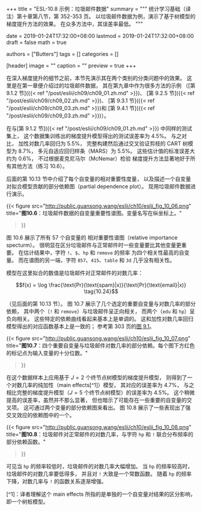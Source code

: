 +++
title = "ESL-10.8 示例：垃圾邮件数据"
summary = """
统计学习基础（译注）第十章第八节，第 352-353 页。
以垃圾邮件数据为例，演示了基于树模型的梯度提升方法的效果。
在众多方法中，其误差率最低。
"""

date = 2019-01-24T17:32:00+08:00
lastmod = 2019-01-24T17:32:00+08:00
draft = false
math = true

authors = ["Butters"]
tags = []
categories = []

[header]
image = ""
caption = ""
preview = true
+++

在深入梯度提升的细节之前，本节先演示其在两个类别的分类问题中的效果。
这里是在第一章便介绍过的垃圾邮件数据，
其在第九章中作为很多方法的示例
（[第 9.1.2 节]({{< ref "/post/eslii/ch09/ch09_01.zh.md" >}})、
[第 9.2.5 节]({{< ref "/post/eslii/ch09/ch09_02.zh.md" >}})、
[第 9.3.1 节]({{< ref "/post/eslii/ch09/ch09_03.zh.md" >}})和
[第 9.4.1 节]({{< ref "/post/eslii/ch09/ch09_03.zh.md" >}})）。

在与[第 9.1.2 节]({{< ref "/post/eslii/ch09/ch09_01.zh.md" >}})
中同样的测试集上，
这个数据集训练出的梯度提升模型得出的测试误差率为 4.5%。
与之对比，
加性对数几率回归为 5.5%，
完整构建然后通过交叉验证剪枝的 CART 树模型为 8.7%，
多元自适应回归样条（MARS）为 5.5%。
这些估计值的标准误差大约为 0.6%，
不过根据麦克尼马尔（McNemar）检验
梯度提升方法显著地好于所有其他方法（练习 10.6）。

后面的第 10.13 节中介绍了每个自变量的相对重要性度量，
以及描述一个自变量对拟合模型贡献的部分依赖图（partial dependence plot）。
现用垃圾邮件数据进行演示。

{{< figure
  src="http://public.guansong.wang/eslii/ch10/eslii_fig_10_06.png"
  title="**图10.6**：垃圾邮件数据的自变量重要性谱图。变量名写在纵坐标上。"
>}}

图 10.6 展示了所有 57 个自变量的
相对重要性谱图（relative importance specturm）。
很明显在区分垃圾邮件与正常邮件时一些变量要比其他变量更重要。
在估计结果中，字符 `!`、`$`、`hp` 和 `remove` 的频率
为四个相关性最高的自变量。
而在谱图的另一端，字符 `857`、`415`、`table` 和 `3d` 几乎没有相关性。

模型在这里拟合的数值是垃圾邮件对正常邮件的对数几率：

$$f(x) = \log
\frac{\text{Pr}(\text{spam}|x)}{\text{Pr}(\text{email}|x)} \tag{10.24}$$

（见后面的第 10.13 节）。
图 10.7 展示了几个选定的重要自变量与对数几率的部分依赖，
其中两个（`!` 和 `remove`）与垃圾邮件呈正向相关，
而两个（`edu` 和 `hp`）呈负向相关。
这些特定的依赖曲线看起来基本上是单调的。
这和加性对数几率回归模型得出的对应函数基本上是一致的；
参考第 303 页的[图 9.1](http://public.guansong.wang/eslii/ch09/eslii_fig_09_01.png)。

{{< figure
  src="http://public.guansong.wang/eslii/ch10/eslii_fig_10_07.png"
  title="**图10.7**：四个重要自变量与垃圾邮件对数几率的部分依赖。每个图下方红色的标记点为输入变量的十分位数。"
>}}

在这个数据样本上应用基于 $J=2$ 个终节点树模型的梯度提升模型，
则得到了一个对数几率的纯加性（main effects[^1]）模型，
其对应的误差率为 4.7%，
与之相比完整的梯度提升模型（$J=5$ 个终节点树模型）的误差率为 4.5%。
这个稍微提高的误差率，虽然并不那么显著，
但也暗示了可能存在一些重要的自变量的交叉项。
这可通过两个变量的部分依赖图来看出。
图 10.8 展示了一些表现出了强交叉效应的依赖图中的一个。

{{< figure
  src="http://public.guansong.wang/eslii/ch10/eslii_fig_10_08.png"
  title="**图10.8**：垃圾邮件对正常邮件的对数几率，与字符 `hp` 和 `!` 联合分布频率的部分依赖函数。"
>}}

可见当 `hp` 的频率较低时，垃圾邮件的对数几率大幅增加。
当 `hp` 的频率较高时，垃圾邮件的对数几率要低得多，
并且对 `!` 大致是一个常数函数。
随着 `hp` 的频率下降，对数几率与 `!` 的函数关系逐渐增强。

[^1]：译者理解这个 main effects 所指的是单独的一个自变量对结果的区分影响，即一个树桩模型。